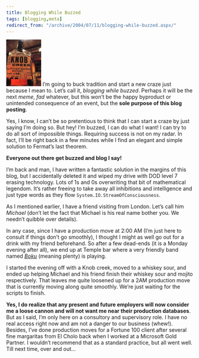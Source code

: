 ```yaml
---
title: Blogging While Buzzed
tags: [blogging,meta]
redirect_from: "/archive/2004/07/11/blogging-while-buzzed.aspx/"
---
```


![](/images/knobcreek.jpg) I’m going to buck tradition and start a new
craze just because I mean to. Let’s call it, *blogging while buzzed*.
Perhaps it will be the next *meme*, *fad* whatever, but this won’t be
the happy byproduct or unintended consequence of an event, but the
**sole purpose of this blog posting**.

Yes, I know, I can’t be so pretentious to think that I can start a craze
by just saying I’m doing so. But hey! I’m buzzed, I can do what I want!
I can try to do all sort of impossible things. Requiring success is not
on my radar. In fact, I’ll be right back in a few minutes while I find
an elegant and simple solution to Fermat’s last theorem.

**Everyone out there get buzzed and blog I say!**

I’m back and man, I have written a fantastic solution in the margins of
this blog, but I accidentally deleted it and wiped my drive with DOD
level 7 erasing technology. Lots of 1s and 0s overwriting that bit of
mathematical legendom. It’s rather freeing to take away all inhibitions
and intelligence and just type words as they flow
`System.IO.StreamOfConsciousness`.

As I mentioned earlier, I have a friend visiting from London. Let’s call
him *Michael* (don’t let the fact that Michael is his real name bother
you. We needn’t quibble over details).

In any case, since I have a production move at 2:00 AM (I’m just here to
consult if things don’t go smoothly), I thought I might as well go out
for a drink with my friend beforehand. So after a few dead-ends (it is a
Monday evening after all), we end up at Temple bar where a very friendly
band named *[Boku](http://www.bokulive.com/)* (meaning plenty) is
playing.

I started the evening off with a Knob creek, moved to a whiskey sour,
and ended up helping Michael and his friend finish their whiskey sour
and mojito respectively. That leaves me quite loosened up for a 2AM
production move that is currently moving along quite smoothly. We’re
just waiting for the scripts to finish.

**Yes, I do realize that any present and future employers will now
consider me a loose cannon and will not want me near their production
databases**. But as I said, I’m only here on a consultory and
supervisory role. I have no real access right now and am not a danger to
our business (whew!). Besides, I’ve done production moves for a Fortune
100 client after several fine margaritas from El Cholo back when I
worked at a Microsoft Gold Partner. I wouldn’t recommend that as a
standard practice, but all went well. Till next time, over and out...

